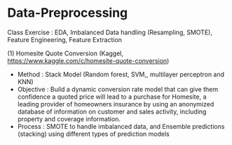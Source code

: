 # Data-Preprocessing
Class Exercise : EDA, Imbalanced Data handling (Resampling, SMOTE), Feature Engineering, Feature Extraction


(1) Homesite Quote Conversion (Kaggel, https://www.kaggle.com/c/homesite-quote-conversion)
- Method : Stack Model (Random forest, SVM,, multilayer perceptron and KNN)
- Objective : Build a dynamic conversion rate model that can give them confidence a quoted price will lead to a purchase for Homesite, a leading provider of homeowners insurance by using an anonymized database of information on customer and sales activity, including property and coverage information. 
- Process : 
SMOTE to handle imbalanced data, and Ensemble predictions (stacking) using different types of prediction models

